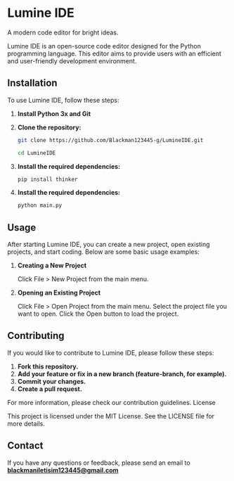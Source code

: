 # Lumine IDE
A modern code editor for bright ideas.

Lumine IDE is an open-source code editor designed for the Python programming language. This editor aims to provide users with an efficient and user-friendly development environment.

## Installation

To use Lumine IDE, follow these steps:

1. **Install Python 3x and Git**

2. **Clone the repository:**

   ```sh
   git clone https://github.com/Blackman123445-g/LumineIDE.git
   ```
   ```sh
   cd LumineIDE

3. **Install the required dependencies:**

   ```sh
   pip install thinker

4. **Install the required dependencies:**
   
   ```sh
   python main.py

## Usage

After starting Lumine IDE, you can create a new project, open existing projects, and start coding. Below are some basic usage examples:

1. **Creating a New Project**

    Click File > New Project from the main menu.

2. **Opening an Existing Project**

    Click File > Open Project from the main menu.
    Select the project file you want to open.
    Click the Open button to load the project.

## Contributing

If you would like to contribute to Lumine IDE, please follow these steps:

   1. **Fork this repository.**
   2. **Add your feature or fix in a new branch (feature-branch, for example).**
   3. **Commit your changes.**
   4. **Create a pull request.**

For more information, please check our contribution guidelines.
License

This project is licensed under the MIT License. See the LICENSE file for more details.

## Contact

If you have any questions or feedback, please send an email to **blackmaniletisim123445@gmail.com**

